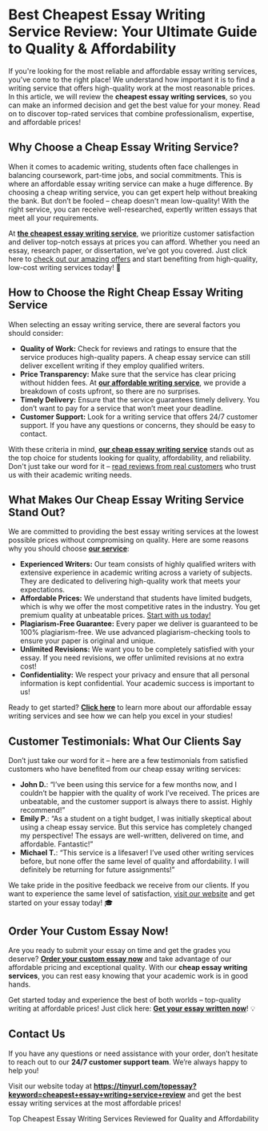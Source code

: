 <h1>Best Cheapest Essay Writing Service Review: Your Ultimate Guide to Quality & Affordability</h1>

<p>If you're looking for the most reliable and affordable essay writing services, you've come to the right place! We understand how important it is to find a writing service that offers high-quality work at the most reasonable prices. In this article, we will review the <strong>cheapest essay writing services</strong>, so you can make an informed decision and get the best value for your money. Read on to discover top-rated services that combine professionalism, expertise, and affordable prices!</p>

<h2>Why Choose a Cheap Essay Writing Service?</h2>

<p>When it comes to academic writing, students often face challenges in balancing coursework, part-time jobs, and social commitments. This is where an affordable essay writing service can make a huge difference. By choosing a cheap writing service, you can get expert help without breaking the bank. But don’t be fooled – cheap doesn't mean low-quality! With the right service, you can receive well-researched, expertly written essays that meet all your requirements.</p>

<p>At <a href="https://tinyurl.com/topessay?keyword=cheapest+essay+writing+service+review" target="_blank"><strong>the cheapest essay writing service</strong></a>, we prioritize customer satisfaction and deliver top-notch essays at prices you can afford. Whether you need an essay, research paper, or dissertation, we’ve got you covered. Just click here to <a href="https://tinyurl.com/topessay?keyword=cheapest+essay+writing+service+review" target="_blank">check out our amazing offers</a> and start benefiting from high-quality, low-cost writing services today! 🚀</p>

<h2>How to Choose the Right Cheap Essay Writing Service</h2>

<p>When selecting an essay writing service, there are several factors you should consider:</p>

<ul>
  <li><strong>Quality of Work:</strong> Check for reviews and ratings to ensure that the service produces high-quality papers. A cheap essay service can still deliver excellent writing if they employ qualified writers.</li>
  <li><strong>Price Transparency:</strong> Make sure that the service has clear pricing without hidden fees. At <a href="https://tinyurl.com/topessay?keyword=cheapest+essay+writing+service+review" target="_blank"><strong>our affordable writing service</strong></a>, we provide a breakdown of costs upfront, so there are no surprises.</li>
  <li><strong>Timely Delivery:</strong> Ensure that the service guarantees timely delivery. You don’t want to pay for a service that won’t meet your deadline.</li>
  <li><strong>Customer Support:</strong> Look for a writing service that offers 24/7 customer support. If you have any questions or concerns, they should be easy to contact.</li>
</ul>

<p>With these criteria in mind, <a href="https://tinyurl.com/topessay?keyword=cheapest+essay+writing+service+review" target="_blank"><strong>our cheap essay writing service</strong></a> stands out as the top choice for students looking for quality, affordability, and reliability. Don't just take our word for it – <a href="https://tinyurl.com/topessay?keyword=cheapest+essay+writing+service+review" target="_blank">read reviews from real customers</a> who trust us with their academic writing needs.</p>

<h2>What Makes Our Cheap Essay Writing Service Stand Out?</h2>

<p>We are committed to providing the best essay writing services at the lowest possible prices without compromising on quality. Here are some reasons why you should choose <a href="https://tinyurl.com/topessay?keyword=cheapest+essay+writing+service+review" target="_blank"><strong>our service</strong></a>:</p>

<ul>
  <li><strong>Experienced Writers:</strong> Our team consists of highly qualified writers with extensive experience in academic writing across a variety of subjects. They are dedicated to delivering high-quality work that meets your expectations.</li>
  <li><strong>Affordable Prices:</strong> We understand that students have limited budgets, which is why we offer the most competitive rates in the industry. You get premium quality at unbeatable prices. <a href="https://tinyurl.com/topessay?keyword=cheapest+essay+writing+service+review" target="_blank">Start with us today!</a></li>
  <li><strong>Plagiarism-Free Guarantee:</strong> Every paper we deliver is guaranteed to be 100% plagiarism-free. We use advanced plagiarism-checking tools to ensure your paper is original and unique.</li>
  <li><strong>Unlimited Revisions:</strong> We want you to be completely satisfied with your essay. If you need revisions, we offer unlimited revisions at no extra cost!</li>
  <li><strong>Confidentiality:</strong> We respect your privacy and ensure that all personal information is kept confidential. Your academic success is important to us!</li>
</ul>

<p>Ready to get started? <a href="https://tinyurl.com/topessay?keyword=cheapest+essay+writing+service+review" target="_blank"><strong>Click here</strong></a> to learn more about our affordable essay writing services and see how we can help you excel in your studies!</p>

<h2>Customer Testimonials: What Our Clients Say</h2>

<p>Don’t just take our word for it – here are a few testimonials from satisfied customers who have benefited from our cheap essay writing services:</p>

<ul>
  <li><strong>John D.</strong>: “I’ve been using this service for a few months now, and I couldn’t be happier with the quality of work I’ve received. The prices are unbeatable, and the customer support is always there to assist. Highly recommend!”</li>
  <li><strong>Emily P.</strong>: “As a student on a tight budget, I was initially skeptical about using a cheap essay service. But this service has completely changed my perspective! The essays are well-written, delivered on time, and affordable. Fantastic!”</li>
  <li><strong>Michael T.</strong>: “This service is a lifesaver! I’ve used other writing services before, but none offer the same level of quality and affordability. I will definitely be returning for future assignments!”</li>
</ul>

<p>We take pride in the positive feedback we receive from our clients. If you want to experience the same level of satisfaction, <a href="https://tinyurl.com/topessay?keyword=cheapest+essay+writing+service+review" target="_blank">visit our website</a> and get started on your essay today! 🎓</p>

<h2>Order Your Custom Essay Now!</h2>

<p>Are you ready to submit your essay on time and get the grades you deserve? <a href="https://tinyurl.com/topessay?keyword=cheapest+essay+writing+service+review" target="_blank"><strong>Order your custom essay now</strong></a> and take advantage of our affordable pricing and exceptional quality. With our <strong>cheap essay writing services</strong>, you can rest easy knowing that your academic work is in good hands.</p>

<p>Get started today and experience the best of both worlds – top-quality writing at affordable prices! Just click here: <a href="https://tinyurl.com/topessay?keyword=cheapest+essay+writing+service+review" target="_blank"><strong>Get your essay written now</strong></a>! 💡</p>

<h2>Contact Us</h2>

<p>If you have any questions or need assistance with your order, don’t hesitate to reach out to our <strong>24/7 customer support team</strong>. We’re always happy to help you!</p>

<p>Visit our website today at <a href="https://tinyurl.com/topessay?keyword=cheapest+essay+writing+service+review" target="_blank"><strong>https://tinyurl.com/topessay?keyword=cheapest+essay+writing+service+review</strong></a> and get the best essay writing services at the most affordable prices!</p>
Top Cheapest Essay Writing Services Reviewed for Quality and Affordability
